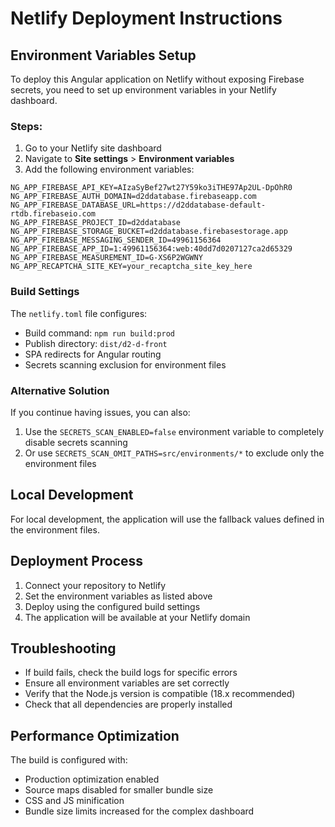 # Netlify Deployment Instructions

## Environment Variables Setup

To deploy this Angular application on Netlify without exposing Firebase secrets, you need to set up environment variables in your Netlify dashboard.

### Steps:

1. Go to your Netlify site dashboard
2. Navigate to **Site settings** > **Environment variables**
3. Add the following environment variables:

```
NG_APP_FIREBASE_API_KEY=AIzaSyBef27wt27Y59ko3iTHE97Ap2UL-DpOhR0
NG_APP_FIREBASE_AUTH_DOMAIN=d2ddatabase.firebaseapp.com
NG_APP_FIREBASE_DATABASE_URL=https://d2ddatabase-default-rtdb.firebaseio.com
NG_APP_FIREBASE_PROJECT_ID=d2ddatabase
NG_APP_FIREBASE_STORAGE_BUCKET=d2ddatabase.firebasestorage.app
NG_APP_FIREBASE_MESSAGING_SENDER_ID=49961156364
NG_APP_FIREBASE_APP_ID=1:49961156364:web:40dd7d0207127ca2d65329
NG_APP_FIREBASE_MEASUREMENT_ID=G-XS6P2WGWNY
NG_APP_RECAPTCHA_SITE_KEY=your_recaptcha_site_key_here
```

### Build Settings

The `netlify.toml` file configures:
- Build command: `npm run build:prod`
- Publish directory: `dist/d2-d-front`
- SPA redirects for Angular routing
- Secrets scanning exclusion for environment files

### Alternative Solution

If you continue having issues, you can also:

1. Use the `SECRETS_SCAN_ENABLED=false` environment variable to completely disable secrets scanning
2. Or use `SECRETS_SCAN_OMIT_PATHS=src/environments/*` to exclude only the environment files

## Local Development

For local development, the application will use the fallback values defined in the environment files.

## Deployment Process

1. Connect your repository to Netlify
2. Set the environment variables as listed above
3. Deploy using the configured build settings
4. The application will be available at your Netlify domain

## Troubleshooting

- If build fails, check the build logs for specific errors
- Ensure all environment variables are set correctly
- Verify that the Node.js version is compatible (18.x recommended)
- Check that all dependencies are properly installed

## Performance Optimization

The build is configured with:
- Production optimization enabled
- Source maps disabled for smaller bundle size
- CSS and JS minification
- Bundle size limits increased for the complex dashboard